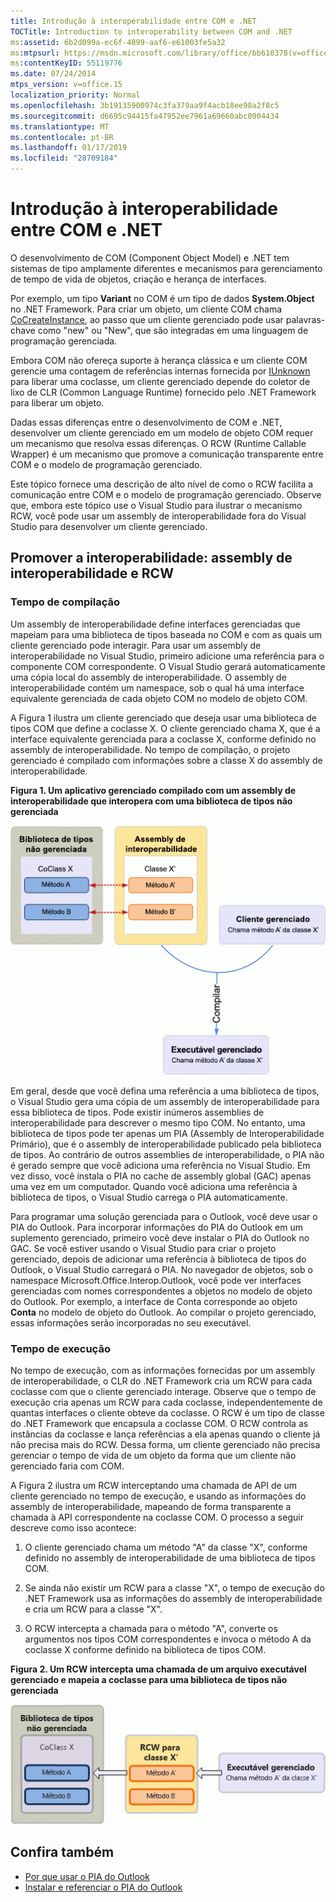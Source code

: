 ```yaml
---
title: Introdução à interoperabilidade entre COM e .NET
TOCTitle: Introduction to interoperability between COM and .NET
ms:assetid: 6b2d099a-ec6f-4099-aaf6-e61003fe5a32
ms:mtpsurl: https://msdn.microsoft.com/library/office/bb610378(v=office.15)
ms:contentKeyID: 55119776
ms.date: 07/24/2014
mtps_version: v=office.15
localization_priority: Normal
ms.openlocfilehash: 3b19135900974c3fa379aa9f4acb18ee98a2f8c5
ms.sourcegitcommit: d6695c94415fa47952ee7961a69660abc0904434
ms.translationtype: MT
ms.contentlocale: pt-BR
ms.lasthandoff: 01/17/2019
ms.locfileid: "28709184"
---
```

# <a name="introduction-to-interoperability-between-com-and-net"></a>Introdução à interoperabilidade entre COM e .NET

O desenvolvimento de COM (Component Object Model) e .NET tem sistemas de tipo amplamente diferentes e mecanismos para gerenciamento de tempo de vida de objetos, criação e herança de interfaces. 

Por exemplo, um tipo **Variant** no COM é um tipo de dados **System.Object** no .NET Framework. Para criar um objeto, um cliente COM chama [CoCreateInstance](https://docs.microsoft.com/windows/desktop/api/combaseapi/nf-combaseapi-cocreateinstance), ao passo que um cliente gerenciado pode usar palavras-chave como "new" ou "New", que são integradas em uma linguagem de programação gerenciada. 

Embora COM não ofereça suporte à herança clássica e um cliente COM gerencie uma contagem de referências internas fornecida por [IUnknown](https://docs.microsoft.com/windows/desktop/api/unknwn/nn-unknwn-iunknown) para liberar uma coclasse, um cliente gerenciado depende do coletor de lixo de CLR (Common Language Runtime) fornecido pelo .NET Framework para liberar um objeto. 

Dadas essas diferenças entre o desenvolvimento de COM e .NET, desenvolver um cliente gerenciado em um modelo de objeto COM requer um mecanismo que resolva essas diferenças. O RCW (Runtime Callable Wrapper) é um mecanismo que promove a comunicação transparente entre COM e o modelo de programação gerenciado.

Este tópico fornece uma descrição de alto nível de como o RCW facilita a comunicação entre COM e o modelo de programação gerenciado. Observe que, embora este tópico use o Visual Studio para ilustrar o mecanismo RCW, você pode usar um assembly de interoperabilidade fora do Visual Studio para desenvolver um cliente gerenciado.

## <a name="facilitating-interoperability-the-interop-assembly-and-rcw"></a>Promover a interoperabilidade: assembly de interoperabilidade e RCW

### <a name="compile-time"></a>Tempo de compilação

Um assembly de interoperabilidade define interfaces gerenciadas que mapeiam para uma biblioteca de tipos baseada no COM e com as quais um cliente gerenciado pode interagir. Para usar um assembly de interoperabilidade no Visual Studio, primeiro adicione uma referência para o componente COM correspondente. O Visual Studio gerará automaticamente uma cópia local do assembly de interoperabilidade. O assembly de interoperabilidade contém um namespace, sob o qual há uma interface equivalente gerenciada de cada objeto COM no modelo de objeto COM. 

A Figura 1 ilustra um cliente gerenciado que deseja usar uma biblioteca de tipos COM que define a coclasse X. O cliente gerenciado chama X, que é a interface equivalente gerenciada para a coclasse X, conforme definido no assembly de interoperabilidade. No tempo de compilação, o projeto gerenciado é compilado com informações sobre a classe X do assembly de interoperabilidade.

**Figura 1. Um aplicativo gerenciado compilado com um assembly de interoperabilidade que interopera com uma biblioteca de tipos não gerenciada**

![Um aplicativo gerenciado compilado com um assembly de interoperabilidade que interopera com uma biblioteca de tipos não gerenciada](media/pia-unmanaged-type-library.gif)
  
Em geral, desde que você defina uma referência a uma biblioteca de tipos, o Visual Studio gera uma cópia de um assembly de interoperabilidade para essa biblioteca de tipos. Pode existir inúmeros assemblies de interoperabilidade para descrever o mesmo tipo COM. No entanto, uma biblioteca de tipos pode ter apenas um PIA (Assembly de Interoperabilidade Primário), que é o assembly de interoperabilidade publicado pela biblioteca de tipos. Ao contrário de outros assemblies de interoperabilidade, o PIA não é gerado sempre que você adiciona uma referência no Visual Studio. Em vez disso, você instala o PIA no cache de assembly global (GAC) apenas uma vez em um computador. Quando você adiciona uma referência à biblioteca de tipos, o Visual Studio carrega o PIA automaticamente.

Para programar uma solução gerenciada para o Outlook, você deve usar o PIA do Outlook. Para incorporar informações do PIA do Outlook em um suplemento gerenciado, primeiro você deve instalar o PIA do Outlook no GAC. Se você estiver usando o Visual Studio para criar o projeto gerenciado, depois de adicionar uma referência à biblioteca de tipos do Outlook, o Visual Studio carregará o PIA. No navegador de objetos, sob o namespace Microsoft.Office.Interop.Outlook, você pode ver interfaces gerenciadas com nomes correspondentes a objetos no modelo de objeto do Outlook. Por exemplo, a interface de Conta corresponde ao objeto **Conta** no modelo de objeto do Outlook. Ao compilar o projeto gerenciado, essas informações serão incorporadas no seu executável.

### <a name="run-time"></a>Tempo de execução

No tempo de execução, com as informações fornecidas por um assembly de interoperabilidade, o CLR do .NET Framework cria um RCW para cada coclasse com que o cliente gerenciado interage. Observe que o tempo de execução cria apenas um RCW para cada coclasse, independentemente de quantas interfaces o cliente obteve da coclasse. O RCW é um tipo de classe do .NET Framework que encapsula a coclasse COM. O RCW controla as instâncias da coclasse e lança referências a ela apenas quando o cliente já não precisa mais do RCW. Dessa forma, um cliente gerenciado não precisa gerenciar o tempo de vida de um objeto da forma que um cliente não gerenciado faria com COM.

A Figura 2 ilustra um RCW interceptando uma chamada de API de um cliente gerenciado no tempo de execução, e usando as informações do assembly de interoperabilidade, mapeando de forma transparente a chamada à API correspondente na coclasse COM. O processo a seguir descreve como isso acontece:

1.  O cliente gerenciado chama um método "A" da classe "X", conforme definido no assembly de interoperabilidade de uma biblioteca de tipos COM.

2.  Se ainda não existir um RCW para a classe "X", o tempo de execução do .NET Framework usa as informações do assembly de interoperabilidade e cria um RCW para a classe "X".

3.  O RCW intercepta a chamada para o método "A", converte os argumentos nos tipos COM correspondentes e invoca o método A da coclasse X conforme definido na biblioteca de tipos COM.

**Figura 2. Um RCW intercepta uma chamada de um arquivo executável gerenciado e mapeia a coclasse para uma biblioteca de tipos não gerenciada**

![Um RCW intercepta uma chamada de um arquivo executável gerenciado e mapeia a coclasse para uma biblioteca de tipos não gerenciada](media/pia-unmanaged-type-library-2.gif)
  

## <a name="see-also"></a>Confira também

- [Por que usar o PIA do Outlook](why-use-the-outlook-pia.md)
- [Instalar e referenciar o PIA do Outlook](installing-and-referencing-the-outlook-pia.md)

